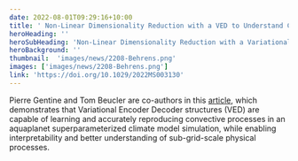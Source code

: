 ```yaml
---
date: 2022-08-01T09:29:16+10:00
title: ' Non-Linear Dimensionality Reduction with a VED to Understand Convective Processes in Climate Models'
heroHeading: ''
heroSubHeading: 'Non-Linear Dimensionality Reduction with a Variational Encoder Decoder to Understand Convective Processes in Climate Models'
heroBackground: ''
thumbnail:  'images/news/2208-Behrens.png'
images: ['images/news/2208-Behrens.png']
link: 'https://doi.org/10.1029/2022MS003130' 
---
```


Pierre Gentine and Tom Beucler are co-authors in this [article](https://doi.org/10.1029/2022MS003130), which demonstrates that Variational Encoder Decoder structures (VED) are capable of learning and accurately reproducing convective processes in an aquaplanet superparameterized climate model simulation, while enabling interpretability and better understanding of sub-grid-scale physical processes.

